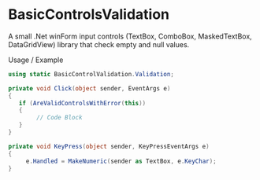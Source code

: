 # BasicControlsValidation
A small .Net  winForm input controls (TextBox, ComboBox, MaskedTextBox, DataGridView) library that check empty and null values.

Usage / Example

``` C#
using static BasicControlValidation.Validation;

private void Click(object sender, EventArgs e)
{
   if (AreValidControlsWithError(this))
   {
        // Code Block
   }
}

private void KeyPress(object sender, KeyPressEventArgs e)
{
     e.Handled = MakeNumeric(sender as TextBox, e.KeyChar);
}
        
```
